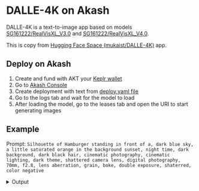 # DALLE-4K on Akash
DALLE-4K is a text-to-image app based on models [SG161222/RealVisXL_V3.0](https://huggingface.co/SG161222/RealVisXL_V3.0) and [SG161222/RealVisXL_V4.0](https://huggingface.co/SG161222/RealVisXL_V4.0).

This is copy from [Hugging Face Space (mukaist/DALLE-4K)](https://huggingface.co/spaces/mukaist/DALLE-4K) app.

## Deploy on Akash
1. Create and fund with AKT your [Keplr wallet](https://www.keplr.app/get)
2. Go to [Akash Console](https://console.akash.network/)
3. Create deployment with text from [deploy.yaml file](https://raw.githubusercontent.com/nemesischill/flux-schnell-on-akash/main/deploy.yaml)
4. Go to the logs tab and wait for the model to load
5. After loading the model, go to the leases tab and open the URI to start generating images

## Example
Prompt:
```Silhouette of Hamburger standing in front of a, dark blue sky, a little saturated orange in the background sunset, night time, dark background, dark black hair, cinematic photography, cinematic lighting, dark theme, shattered camera lens, digital photography, 70mm, f2.8, lens aberration, grain, boke, double exposure, shaterred, color negative```

<details>
<summary>Output</summary>

![img](https://i.postimg.cc/2kVwGQ9Q/cce47bd0-c00c-49b5-9403-8e986125c3ac.png)

</details>
